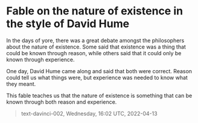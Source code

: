 # Fable on the nature of existence in the style of David Hume



In the days of yore, there was a great debate amongst the philosophers about the nature of existence. Some said that existence was a thing that could be known through reason, while others said that it could only be known through experience.

One day, David Hume came along and said that both were correct. Reason could tell us what things were, but experience was needed to know what they meant.

This fable teaches us that the nature of existence is something that can be known through both reason and experience.

> text-davinci-002, Wednesday, 16:02 UTC, 2022-04-13
